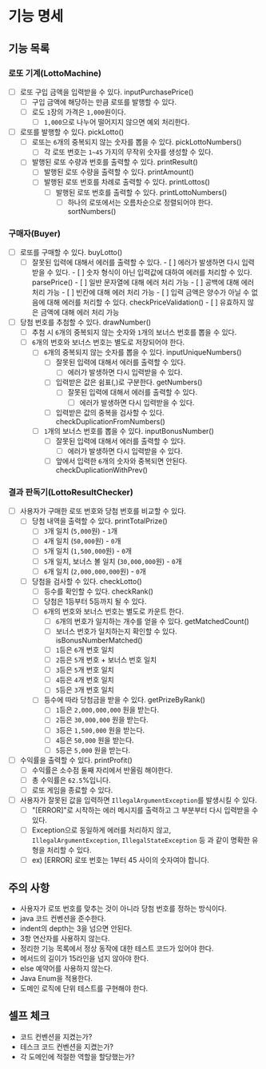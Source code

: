 # 기능 명세
## 기능 목록
### 로또 기계(LottoMachine)
- [ ] 로또 구입 금액을 입력받을 수 있다. inputPurchasePrice()
    - [ ] 구입 금액에 해당하는 만큼 로또를 발행할 수 있다.
    - [ ] 로도 `1`장의 가격은 `1,000`원이다.
        - [ ] `1,000`으로 나누어 떨어지지 않으면 예외 처리한다.
- [ ] 로또를 발행할 수 있다. pickLotto()
    - [ ] 로또는 `6`개의 중복되지 않는 숫자를 뽑을 수 있다. pickLottoNumbers()
        - [ ] 각 로또 번호는 `1~45` 가지의 무작위 숫자를 생성할 수 있다.
    - [ ] 발행된 로또 수량과 번호를 출력할 수 있다. printResult()
        - [ ] 발행된 로또 수량을 출력할 수 있다. printAmount()
        - [ ] 발행된 로또 번호를 차례로 출력할 수 있다. printLottos()
            - [ ] 발행된 로또 번호를 출력할 수 있다. printLottoNumbers()
                - [ ] 하나의 로또에서는 오름차순으로 정렬되어야 한다. sortNumbers()
### 구매자(Buyer)
- [ ] 로또를 구매할 수 있다. buyLotto()
    - [ ] 잘못된 입력에 대해서 에러를 출력할 수 있다.
            - [ ] 에러가 발생하면 다시 입력받을 수 있다.
            - [ ] 숫자 형식이 아닌 입력값에 대하여 에러를 처리할 수 있다. parsePrice()
                - [ ] 일반 문자열에 대해 에러 처리 가능
                - [ ] 공백에 대해 에러 처리 가능
                - [ ] 빈칸에 대해 에러 처리 가능
            - [ ] 입력 금액은 양수가 아닐 수 없음에 대해 에러를 처리할 수 있다. checkPriceValidation()
                - [ ] 유효하지 않은 금액에 대해 에러 처리 가능
- [ ] 당첨 번호를 추첨할 수 있다. drawNumber()
    - [ ] 추첨 시 `6`개의 중복되지 않는 숫자와 `1`개의 보너스 번호를 뽑을 수 있다.
    - [ ] `6`개의 번호와 보너스 번호는 별도로 저장되어야 한다.
        - [ ] `6`개의 중복되지 않는 숫자를 뽑을 수 있다. inputUniqueNumbers()
            - [ ] 잘못된 입력에 대해서 에러를 출력할 수 있다.
                - [ ] 에러가 발생하면 다시 입력받을 수 있다.
            - [ ] 입력받은 값은 쉼표(,)로 구분한다. getNumbers()
                - [ ] 잘못된 입력에 대해서 에러를 출력할 수 있다.
                    - [ ] 에러가 발생하면 다시 입력받을 수 있다.
            - [ ] 입력받은 값의 중복을 검사할 수 있다. checkDuplicationFromNumbers()
        - [ ] `1`개의 보너스 번호를 뽑을 수 있다. inputBonusNumber()
            - [ ] 잘못된 입력에 대해서 에러를 출력할 수 있다.
                - [ ] 에러가 발생하면 다시 입력받을 수 있다.
            - [ ] 앞에서 입력한 `6`개의 숫자와 중복되면 안된다. checkDuplicationWithPrev()
### 결과 판독기(LottoResultChecker)
- [ ] 사용자가 구매한 로또 번호와 당첨 번호를 비교할 수 있다.
    - [ ] 당첨 내역을 출력할 수 있다. printTotalPrize()
        - [ ] `3`개 일치 (`5,000`원) - `1`개
        - [ ] `4`개 일치 (`50,000`원) - `0`개
        - [ ] `5`개 일치 (`1,500,000`원) - `0`개
        - [ ] `5`개 일치, 보너스 볼 일치 (`30,000,000`원) - `0`개
        - [ ] `6`개 일치 (`2,000,000,000`원) - `0`개
    - [ ] 당첨을 검사할 수 있다. checkLotto()
        - [ ] 등수를 확인할 수 있다. checkRank()
        - [ ] 당첨은 1등부터 5등까지 될 수 있다.
        - [ ] `6`개의 번호와 보너스 번호는 별도로 카운트 한다.
            - [ ] `6`개의 번호가 일치하는 개수를 얻을 수 있다. getMatchedCount()
            - [ ] 보너스 번호가 일치하는지 확인할 수 있다. isBonusNumberMatched()
            - [ ] `1`등은 `6`개 번호 일치
            - [ ] `2`등은 `5`개 번호 + 보너스 번호 일치
            - [ ] `3`등은 `5`개 번호 일치
            - [ ] `4`등은 `4`개 번호 일치
            - [ ] `5`등은 `3`개 번호 일치
        - [ ] 등수에 따라 당첨금을 받을 수 있다. getPrizeByRank()
            - [ ] `1`등은 `2,000,000,000` 원을 받는다.
            - [ ] `2`등은 `30,000,000` 원을 받는다.
            - [ ] `3`등은 `1,500,000` 원을 받는다.
            - [ ] `4`등은 `50,000` 원을 받는다.
            - [ ] `5`등은 `5,000` 원을 받는다.
- [ ] 수익률을 출력할 수 있다. printProfit()
    - [ ] 수익률은 소수점 둘째 자리에서 반올림 해야한다.
    - [ ] 총 수익률은 `62.5`%입니다.
    - [ ] 로또 게임을 종료할 수 있다.
- [ ] 사용자가 잘못된 값을 입력하면 `IllegalArgumentException`를 발생시킬 수 있다.
    - [ ] "[ERROR]"로 시작하는 에러 메시지를 출력하고 그 부분부터 다시 입력받을 수 있다.
    - [ ] Exception으로 동일하게 에러를 처리하지 않고, `IllegalArgumentException`, `IllegalStateException` 등 과 같이 명확한 유형을 처리할 수 있다.
    - [ ] ex) [ERROR] 로또 번호는 1부터 45 사이의 숫자여야 합니다.

## 주의 사항
- 사용자가 로또 번호를 맞추는 것이 아니라 당첨 번호를 정하는 방식이다.
- java 코드 컨벤션을 준수한다.
- indent의 depth는 3을 넘으면 안된다.
- 3항 연산자를 사용하지 않는다.
- 정리한 기능 목록에서 정상 동작에 대한 테스트 코드가 있어야 한다.
- 메서드의 길이가 15라인을 넘지 않아야 한다.
- else 예약어를 사용하지 않는다.
- Java Enum을 적용한다.
- 도메인 로직에 단위 테스트를 구현해야 한다.

## 셀프 체크
- 코드 컨벤션을 지켰는가?
- 테스크 코드 컨벤션을 지켰는가?
- 각 도메인에 적절한 역할을 할당했는가?